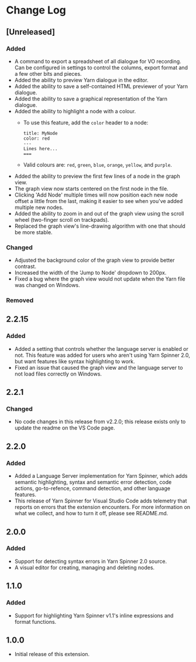 # Change Log

## [Unreleased]

### Added

- A command to export a spreadsheet of all dialogue for VO recording. Can be configured in settings to control the columns, export format and a few other bits and pieces.
- Added the ability to preview Yarn dialogue in the editor.
- Added the ability to save a self-contained HTML previewer of your Yarn dialogue.
- Added the ability to save a graphical representation of the Yarn dialogue.
- Added the ability to highlight a node with a colour.
  - To use this feature, add the `color` header to a node:

    ```
    title: MyNode
    color: red
    ---
    Lines here...
    ===
    ```

  - Valid colours are: `red`, `green`, `blue`, `orange`, `yellow`, and `purple`.
- Added the ability to preview the first few lines of a node in the graph view.
- The graph view now starts centered on the first node in the file.
- Clicking 'Add Node' multiple times will now position each new node offset a little from the last, making it easier to see when you've added multiple new nodes.
- Added the ability to zoom in and out of the graph view using the scroll wheel (two-finger scroll on trackpads).
- Replaced the graph view's line-drawing algorithm with one that should be more stable.

### Changed

- Adjusted the background color of the graph view to provide better contrast.
- Increased the width of the 'Jump to Node' dropdown to 200px.
- Fixed a bug where the graph view would not update when the Yarn file was changed on Windows.

### Removed

## 2.2.15

### Added

- Added a setting that controls whether the language server is enabled or not. This feature was added for users who aren't using Yarn Spinner 2.0, but want features like syntax highlighting to work.
- Fixed an issue that caused the graph view and the language server to not load files correctly on Windows.

## 2.2.1

### Changed

- No code changes in this release from v2.2.0; this release exists only to update the readme on the VS Code page.

## 2.2.0

### Added

- Added a Language Server implementation for Yarn Spinner, which adds semantic highlighting, syntax and semantic error detection, code actions, go-to-refence, command detection, and other language features.
- This release of Yarn Spinner for Visual Studio Code adds telemetry that reports on errors that the extension encounters. For more information on what we collect, and how to turn it off, please see README.md.

## 2.0.0

### Added

- Support for detecting syntax errors in Yarn Spinner 2.0 source.
- A visual editor for creating, managing and deleting nodes.

## 1.1.0

### Added

- Support for highlighting Yarn Spinner v1.1's inline expressions and format functions.

## 1.0.0

- Initial release of this extension.

